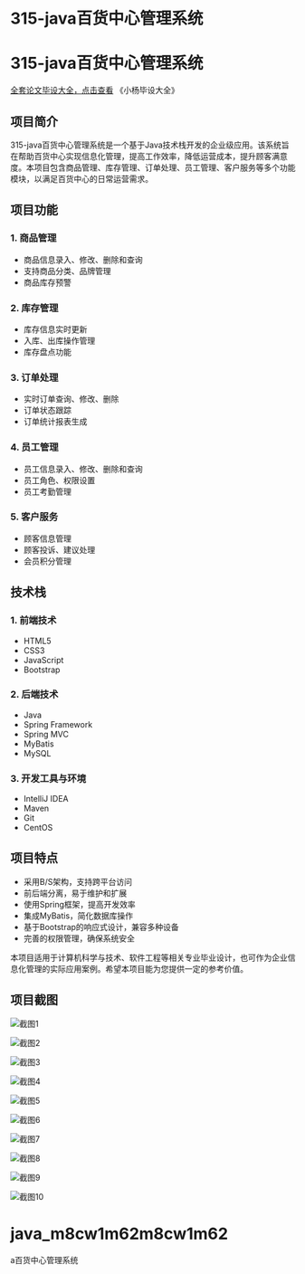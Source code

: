 # 315-java百货中心管理系统

# 315-java百货中心管理系统

[全套论文毕设大全，点击查看](https://www.yuque.com/yuqueyonghux32e1j/kxdc9g?#) 《小杨毕设大全》

## 项目简介

315-java百货中心管理系统是一个基于Java技术栈开发的企业级应用。该系统旨在帮助百货中心实现信息化管理，提高工作效率，降低运营成本，提升顾客满意度。本项目包含商品管理、库存管理、订单处理、员工管理、客户服务等多个功能模块，以满足百货中心的日常运营需求。

## 项目功能

### 1. 商品管理
- 商品信息录入、修改、删除和查询
- 支持商品分类、品牌管理
- 商品库存预警

### 2. 库存管理
- 库存信息实时更新
- 入库、出库操作管理
- 库存盘点功能

### 3. 订单处理
- 实时订单查询、修改、删除
- 订单状态跟踪
- 订单统计报表生成

### 4. 员工管理
- 员工信息录入、修改、删除和查询
- 员工角色、权限设置
- 员工考勤管理

### 5. 客户服务
- 顾客信息管理
- 顾客投诉、建议处理
- 会员积分管理

## 技术栈

### 1. 前端技术
- HTML5
- CSS3
- JavaScript
- Bootstrap

### 2. 后端技术
- Java
- Spring Framework
- Spring MVC
- MyBatis
- MySQL

### 3. 开发工具与环境
- IntelliJ IDEA
- Maven
- Git
- CentOS

## 项目特点

- 采用B/S架构，支持跨平台访问
- 前后端分离，易于维护和扩展
- 使用Spring框架，提高开发效率
- 集成MyBatis，简化数据库操作
- 基于Bootstrap的响应式设计，兼容多种设备
- 完善的权限管理，确保系统安全

本项目适用于计算机科学与技术、软件工程等相关专业毕业设计，也可作为企业信息化管理的实际应用案例。希望本项目能为您提供一定的参考价值。

## 项目截图

![截图1](https://kevinyang.oss-cn-shenzhen.aliyuncs.com/ItprojectImage%2F315-java%E7%99%BE%E8%B4%A7%E4%B8%AD%E5%BF%83%E7%AE%A1%E7%90%86%E7%B3%BB%E7%BB%9F%2Fimg_1.jpg)

![截图2](https://kevinyang.oss-cn-shenzhen.aliyuncs.com/ItprojectImage%2F315-java%E7%99%BE%E8%B4%A7%E4%B8%AD%E5%BF%83%E7%AE%A1%E7%90%86%E7%B3%BB%E7%BB%9F%2Fimg_2.jpg)

![截图3](https://kevinyang.oss-cn-shenzhen.aliyuncs.com/ItprojectImage%2F315-java%E7%99%BE%E8%B4%A7%E4%B8%AD%E5%BF%83%E7%AE%A1%E7%90%86%E7%B3%BB%E7%BB%9F%2Fimg_3.jpg)

![截图4](https://kevinyang.oss-cn-shenzhen.aliyuncs.com/ItprojectImage%2F315-java%E7%99%BE%E8%B4%A7%E4%B8%AD%E5%BF%83%E7%AE%A1%E7%90%86%E7%B3%BB%E7%BB%9F%2Fimg_4.jpg)

![截图5](https://kevinyang.oss-cn-shenzhen.aliyuncs.com/ItprojectImage%2F315-java%E7%99%BE%E8%B4%A7%E4%B8%AD%E5%BF%83%E7%AE%A1%E7%90%86%E7%B3%BB%E7%BB%9F%2Fimg_5.jpg)

![截图6](https://kevinyang.oss-cn-shenzhen.aliyuncs.com/ItprojectImage%2F315-java%E7%99%BE%E8%B4%A7%E4%B8%AD%E5%BF%83%E7%AE%A1%E7%90%86%E7%B3%BB%E7%BB%9F%2Fimg_6.jpg)

![截图7](https://kevinyang.oss-cn-shenzhen.aliyuncs.com/ItprojectImage%2F315-java%E7%99%BE%E8%B4%A7%E4%B8%AD%E5%BF%83%E7%AE%A1%E7%90%86%E7%B3%BB%E7%BB%9F%2Fimg_7.jpg)

![截图8](https://kevinyang.oss-cn-shenzhen.aliyuncs.com/ItprojectImage%2F315-java%E7%99%BE%E8%B4%A7%E4%B8%AD%E5%BF%83%E7%AE%A1%E7%90%86%E7%B3%BB%E7%BB%9F%2Fimg_8.jpg)

![截图9](https://kevinyang.oss-cn-shenzhen.aliyuncs.com/ItprojectImage%2F315-java%E7%99%BE%E8%B4%A7%E4%B8%AD%E5%BF%83%E7%AE%A1%E7%90%86%E7%B3%BB%E7%BB%9F%2Fimg_9.jpg)

![截图10](https://kevinyang.oss-cn-shenzhen.aliyuncs.com/ItprojectImage%2F315-java%E7%99%BE%E8%B4%A7%E4%B8%AD%E5%BF%83%E7%AE%A1%E7%90%86%E7%B3%BB%E7%BB%9F%2Fimg_10.jpg)

# java_m8cw1m62m8cw1m62
a百货中心管理系统
